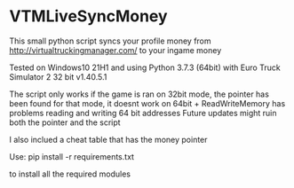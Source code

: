 # VTMLiveSyncMoney
This small python script syncs your profile money from http://virtualtruckingmanager.com/ to your ingame money

Tested on Windows10 21H1 and using 
Python 3.7.3 (64bit) with Euro Truck Simulator 2 32 bit v1.40.5.1

The script only works if the game is ran on 32bit mode, the pointer has been found for that mode, it doesnt work on 64bit + ReadWriteMemory has problems reading and writing 64 bit addresses
Future updates might ruin both the pointer and the script

I also inclued a cheat table that has the money pointer

Use:
pip install -r requirements.txt 

to install all the required modules
